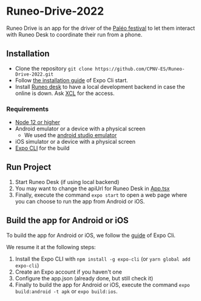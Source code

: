 # Runeo-Drive-2022

Runeo Drive is an app for the driver of the [Paléo festival](http://yeah.paleo.ch/) to let them interact with Runeo Desk
to coordinate their run from a phone.

## Installation

- Clone the repository `git clone https://github.com/CPNV-ES/Runeo-Drive-2022.git`
- Follow [the installation guide](https://reactnative.dev/docs/environment-setup) of Expo Cli start.
- Install [Runeo desk](https://github.com/CPNV-ES/Runeo-Desk-2020) to have a local development backend in case the online is down. Ask [XCL](https://github.com/XCarrel) for the access.

### Requirements

- [Node 12 or higher](https://nodejs.org/en/download/)
- Android emulator or a device with a physical screen
  - We used the [android studio emulator](https://developer.android.com/studio)
- iOS simulator or a device with a physical screen
- [Expo CLI](https://expo.io/cli/) for the build

## Run Project

1. Start Runeo Desk (if using local backend)
1. You may want to change the apiUrl for Runeo Desk in [App.tsx](App.tsx)
1. Finally, execute the command `expo start` to open a web page where you can choose to run the app from Android or iOS.

## Build the app for Android or iOS

To build the app for Android or iOS, we follow the [guide](https://docs.expo.dev/classic/building-standalone-apps/) of Expo Cli.

We resume it at the following steps:

1. Install the Expo CLI with `npm install -g expo-cli` (or `yarn global add expo-cli`)
1. Create an Expo account if you haven't one
1. Configure the app.json (already done, but still check it)
1. Finally to build the app for Android or iOS, execute the command `expo build:android -t apk` or `expo build:ios`.
